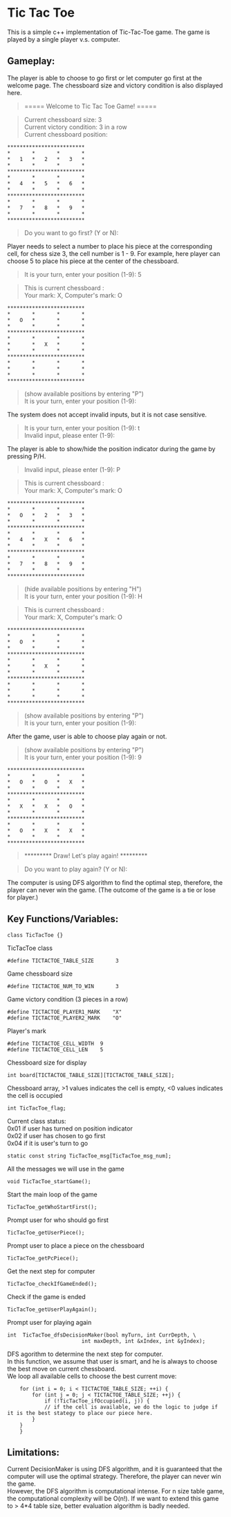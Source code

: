 # Tic Tac Toe

This is a simple c++ implementation of Tic-Tac-Toe game. The game is played by a single player v.s. computer.

## Gameplay:

The player is able to choose to go first or let computer go first at the welcome page.
The chessboard size and victory condition is also displayed here.

>===== Welcome to Tic Tac Toe Game! =====

>Current chessboard size: 3<br/>
>Current victory condition: 3 in a row<br/>
>Current chessboard position:<br/>

	*************************
	*       *       *       *
	*   1   *   2   *   3   *
	*       *       *       *
	*************************
	*       *       *       *
	*   4   *   5   *   6   *
	*       *       *       *
	*************************
	*       *       *       *
	*   7   *   8   *   9   *
	*       *       *       *
	*************************

>Do you want to go first? (Y or N):<br/>

Player needs to select a number to place his piece at the corresponding cell, for chess size 3, the cell number is 1 - 9.
For example, here player can choose 5 to place his piece at the center of the chessboard.


>It is your turn, enter your position (1-9): 5

>This is current chessboard :<br/>
>Your mark: X,  Computer's mark: O

	*************************
	*       *       *       *
	*   O   *       *       *
	*       *       *       *
	*************************
	*       *       *       *
	*       *   X   *       *
	*       *       *       *
	*************************
	*       *       *       *
	*       *       *       *
	*       *       *       *
	*************************

>(show available positions by entering "P")<br/>
>It is your turn, enter your position (1-9):

The system does not accept invalid inputs, but it is not case sensitive.

>It is your turn, enter your position (1-9): t<br/>
>Invalid input, please enter (1-9): 

The player is able to show/hide the position indicator during the game by pressing P/H.

>Invalid input, please enter (1-9): P

>This is current chessboard :<br/>
>Your mark: X,  Computer's mark: O

	*************************
	*       *       *       *
	*   O   *   2   *   3   *
	*       *       *       *
	*************************
	*       *       *       *
	*   4   *   X   *   6   *
	*       *       *       *
	*************************
	*       *       *       *
	*   7   *   8   *   9   *
	*       *       *       *
	*************************

>(hide available positions by entering "H")<br/>
>It is your turn, enter your position (1-9): H

>This is current chessboard :<br/>
>Your mark: X,  Computer's mark: O

	*************************
	*       *       *       *
	*   O   *       *       *
	*       *       *       *
	*************************
	*       *       *       *
	*       *   X   *       *
	*       *       *       *
	*************************
	*       *       *       *
	*       *       *       *
	*       *       *       *
	*************************

>(show available positions by entering "P")<br/>
>It is your turn, enter your position (1-9):

After the game, user is able to choose play again or not.

>(show available positions by entering "P")<br/>
>It is your turn, enter your position (1-9): 9

	*************************
	*       *       *       *
	*   O   *   O   *   X   *
	*       *       *       *
	*************************
	*       *       *       *
	*   X   *   X   *   O   *
	*       *       *       *
	*************************
	*       *       *       *
	*   O   *   X   *   X   *
	*       *       *       *
	*************************

>\*\*\*\*\*\*\*\*\* Draw! Let's play again! \*\*\*\*\*\*\*\*\*


>Do you want to play again? (Y or N):

The computer is using DFS algorithm to find the optimal step, therefore, the player can never win the game. (The outcome of the game is a tie or lose for player.)

## Key Functions/Variables:

```
class TicTacToe {}
```
TicTacToe class

```
#define TICTACTOE_TABLE_SIZE       3
```
Game chessboard size

```
#define TICTACTOE_NUM_TO_WIN       3
```
Game victory condition (3 pieces in a row)

```
#define TICTACTOE_PLAYER1_MARK    "X"
#define TICTACTOE_PLAYER2_MARK    "O"
```
Player's mark

```
#define TICTACTOE_CELL_WIDTH  9
#define TICTACTOE_CELL_LEN    5
```
Chessboard size for display

```
int board[TICTACTOE_TABLE_SIZE][TICTACTOE_TABLE_SIZE];
```
Chessboard array, >1 values indicates the cell is empty, <0 values indicates the cell is occupied

```
int TicTacToe_flag;
```
Current class status:<br/>
0x01  if user has turned on position indicator<br/>
0x02  if user has chosen to go first<br/>
0x04  if it is user's turn to go

```
static const string TicTacToe_msg[TicTacToe_msg_num];
```
All the messages we will use in the game

```
void TicTacToe_startGame();
```
Start the main loop of the game

```
TicTacToe_getWhoStartFirst();
```
Prompt user for who should go first

```
TicTacToe_getUserPiece();
```
Prompt user to place a piece on the chessboard

```
TicTacToe_getPcPiece();
```
Get the next step for computer

```
TicTacToe_checkIfGameEnded();
```
Check if the game is ended

```
TicTacToe_getUserPlayAgain();
```
Prompt user for playing again

```
int  TicTacToe_dfsDecisionMaker(bool myTurn, int CurrDepth, \
                        int maxDepth, int &xIndex, int &yIndex);
```
DFS agorithm to determine the next step for computer.<br/>
In this function, we assume that user is smart, and he is always to choose the best move on current chessboard.<br/>
We loop all available cells to choose the best current move:
```ccp
    for (int i = 0; i < TICTACTOE_TABLE_SIZE; ++i) {
        for (int j = 0; j < TICTACTOE_TABLE_SIZE; ++j) {
            if (!TicTacToe_ifOccupied(i, j)) {
	    	// if the cell is available, we do the logic to judge if it is the best stategy to place our piece here.
	    }
	}
    }
```


## Limitations:

Current DecisionMaker is using DFS algorithm, and it is guaranteed that the computer will use the optimal strategy. Therefore, the player can never win the game.<br/>
However, the DFS algorithm is computational intense. For n size table game, the computational complexity will be O(n!). If we want to extend this game to > 4\*4 table size, better evaluation algorithm is badly needed.
